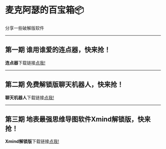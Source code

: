 # 麦克阿瑟的百宝箱📦
分享一些破解版软件
***
## 第一期 谁用谁爱的连点器，快来抢！
**连点器**下载链接[点我!](https://pan.quark.cn/s/72c5ebf43b42)
***
## 第二期 免费解锁版聊天机器人，快来抢！
**聊天机器人**下载链接[点我!](https://pan.quark.cn/s/7bdd68f34780)
***
## 第三期 地表最强思维导图软件Xmind解锁版，快来抢！
**Xmind解锁版**下载链接[点我!](https://pan.quark.cn/s/e73147cd54f7)



